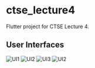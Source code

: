# ctse_lecture4

Flutter project for CTSE Lecture 4.

## User Interfaces

![UI1](https://github.com/paradocx96/SE4010-CTSE/blob/main/ctse_lecture4/ui/ui1.png "User Interface") ![UI2](https://github.com/paradocx96/SE4010-CTSE/blob/main/ctse_lecture4/ui/ui2.png "User Interface") ![UI3](https://github.com/paradocx96/SE4010-CTSE/blob/main/ctse_lecture4/ui/ui3.png "User Interface") ![UI2](https://github.com/paradocx96/SE4010-CTSE/blob/main/ctse_lecture4/ui/ui4.png "User Interface")  
